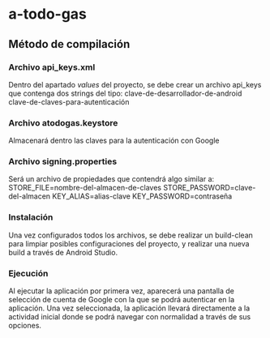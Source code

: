 # a-todo-gas

## Método de compilación

### Archivo api_keys.xml

Dentro del apartado _values_ del proyecto, se debe crear un archivo api_keys que contenga dos strings del tipo:
<string name="general_key">clave-de-desarrollador-de-android</string>
<string name="server_client_id">clave-de-claves-para-autenticación</string>

### Archivo atodogas.keystore

Almacenará dentro las claves para la autenticación con Google

### Archivo signing.properties

Será un archivo de propiedades que contendrá algo similar a:
STORE_FILE=nombre-del-almacen-de-claves
STORE_PASSWORD=clave-del-almacen
KEY_ALIAS=alias-clave
KEY_PASSWORD=contraseña

### Instalación

Una vez configurados todos los archivos, se debe realizar un build-clean para limpiar posibles configuraciones del proyecto, y realizar una nueva build a través de Android Studio.

### Ejecución

Al ejecutar la aplicación por primera vez, aparecerá una pantalla de selección de cuenta de Google con la que se podrá autenticar en la aplicación.
Una vez seleccionada, la aplicación llevará directamente a la actividad inicial donde se podrá navegar con normalidad a través de sus opciones.